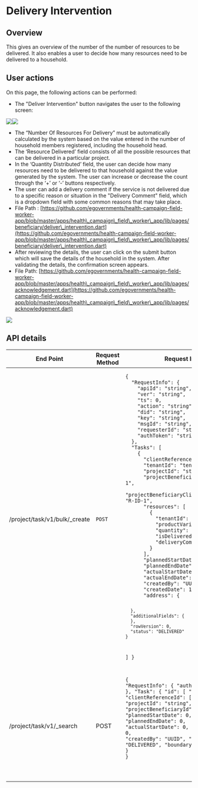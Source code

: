 # Delivery Intervention

## Overview

This gives an overview of the number of the number of resources to be delivered. It also enables a user to decide how many resources need to be delivered to a household.

## User actions

On this page, the following actions can be performed:

* The "Deliver Intervention" button navigates the user to the following screen:

![](<../../../../.gitbook/assets/image (9).png>)![](<../../../../.gitbook/assets/image (17).png>)

* The “Number Of Resources For Delivery” must be automatically calculated by the system based on the value entered in the number of household members registered, including the household head.&#x20;
* The ‘Resource Delivered’ field consists of all the possible resources that can be delivered in a particular project.&#x20;
* In the ‘Quantity Distributed’ field, the user can decide how many resources need to be delivered to that household against the value generated by the system. The user can increase or decrease the count through the ‘+’ or ‘-’ buttons respectively.&#x20;
* The user can add a delivery comment if the service is not delivered due to a specific reason or situation in the "Delivery Comment" field, which is a dropdown field with some common reasons that may take place.&#x20;
* File Path : [https://github.com/egovernments/health-campaign-field-worker-app/blob/master/apps/health\_campaign\_field\_worker\_app/lib/pages/beneficiary/deliver\_intervention.dart](https://github.com/egovernments/health-campaign-field-worker-app/blob/master/apps/health\_campaign\_field\_worker\_app/lib/pages/beneficiary/deliver\_intervention.dart)
* After reviewing the details, the user can click on the submit button which will save the details of the household in the system. After validating the details, the confirmation screen appears.
* File Path: [https://github.com/egovernments/health-campaign-field-worker-app/blob/master/apps/health\_campaign\_field\_worker\_app/lib/pages/acknowledgement.dart](https://github.com/egovernments/health-campaign-field-worker-app/blob/master/apps/health\_campaign\_field\_worker\_app/lib/pages/acknowledgement.dart)

![](<../../../../.gitbook/assets/image (10).png>)

## API details

<table><thead><tr><th width="206.33333333333334">End Point</th><th width="149">Request Method</th><th>Request Info</th></tr></thead><tbody><tr><td>/project/task/v1/bulk/_create</td><td><code>POST</code></td><td><pre class="language-json"><code class="lang-json">{
  "RequestInfo": {
    "apiId": "string",
    "ver": "string",
    "ts": 0,
    "action": "string",
    "did": "string",
    "key": "string",
    "msgId": "string",
    "requesterId": "string",
    "authToken": "string"
  },
  "Tasks": [
    {
      "clientReferenceId": "string",
      "tenantId": "tenantA",
      "projectId": "string",
      "projectBeneficiaryId": "R-ID-1",
      "projectBeneficiaryClientReferenceId": "R-ID-1",
      "resources": [
        {
          "tenantId": "tenantA",
          "productVariantId": "ID-1",
          "quantity": 0,
          "isDelivered": true,
          "deliveryComment": "string"
        }
      ],
      "plannedStartDate": 0,
      "plannedEndDate": 0,
      "actualStartDate": 0,
      "actualEndDate": 0,
      "createdBy": "UUID",
      "createdDate": 1663218161,
      "address": {
        
      },
      "additionalFields": {
      },
      "rowVersion": 0,
      "status": "DELIVERED"
    }
  ]
}
</code></pre></td></tr><tr><td>/project/task/v1/_search</td><td>POST</td><td><pre class="language-json"><code class="lang-json">{
  "RequestInfo": {
    "authToken": "string"
  },
  "Task": {
    "id": [
      "string"
    ],
    "clientReferenceId": [
      "string"
    ],
    "projectId": "string",
    "projectBeneficiaryId": "R-ID-1",
    "plannedStartDate": 0,
    "plannedEndDate": 0,
    "actualStartDate": 0,
    "actualEndDate": 0,
    "createdBy": "UUID",
    "status": "DELIVERED",
    "boundaryCode": "string"
  }
}

</code></pre></td></tr></tbody></table>

